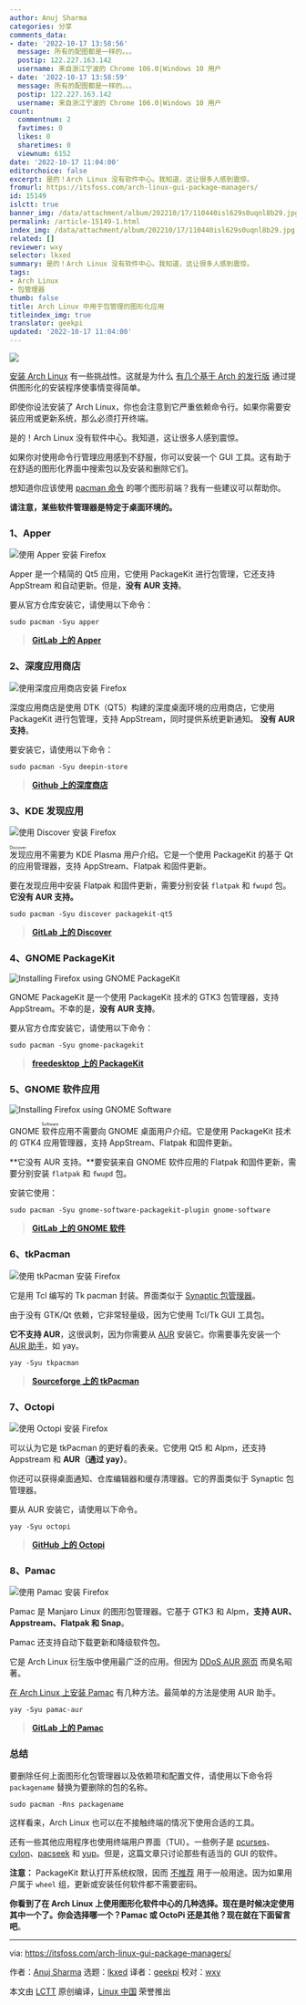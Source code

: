 ```yaml
---
author: Anuj Sharma
categories: 分享
comments_data:
- date: '2022-10-17 13:58:56'
  message: 所有的配图都是一样的。。。
  postip: 122.227.163.142
  username: 来自浙江宁波的 Chrome 106.0|Windows 10 用户
- date: '2022-10-17 13:58:59'
  message: 所有的配图都是一样的。。。
  postip: 122.227.163.142
  username: 来自浙江宁波的 Chrome 106.0|Windows 10 用户
count:
  commentnum: 2
  favtimes: 0
  likes: 0
  sharetimes: 0
  viewnum: 6152
date: '2022-10-17 11:04:00'
editorchoice: false
excerpt: 是的！Arch Linux 没有软件中心。我知道，这让很多人感到震惊。
fromurl: https://itsfoss.com/arch-linux-gui-package-managers/
id: 15149
islctt: true
banner_img: /data/attachment/album/202210/17/110440isl629s0uqnl8b29.jpg
permalink: /article-15149-1.html
index_img: /data/attachment/album/202210/17/110440isl629s0uqnl8b29.jpg.thumb.jpg
related: []
reviewer: wxy
selector: lkxed
summary: 是的！Arch Linux 没有软件中心。我知道，这让很多人感到震惊。
tags:
- Arch Linux
- 包管理器
thumb: false
title: Arch Linux 中用于包管理的图形化应用
titleindex_img: true
translator: geekpi
updated: '2022-10-17 11:04:00'
---
```


![](/data/attachment/album/202210/17/110440isl629s0uqnl8b29.jpg)


[安装 Arch Linux](https://itsfoss.com/install-arch-linux/) 有一些挑战性。这就是为什么 [有几个基于 Arch 的发行版](https://itsfoss.com/arch-based-linux-distros/) 通过提供图形化的安装程序使事情变得简单。


即使你设法安装了 Arch Linux，你也会注意到它严重依赖命令行。如果你需要安装应用或更新系统，那么必须打开终端。


是的！Arch Linux 没有软件中心。我知道，这让很多人感到震惊。


如果你对使用命令行管理应用感到不舒服，你可以安装一个 GUI 工具。这有助于在舒适的图形化界面中搜索包以及安装和删除它们。


想知道你应该使用 [pacman 命令](https://itsfoss.com/pacman-command/) 的哪个图形前端？我有一些建议可以帮助你。


**请注意，某些软件管理器是特定于桌面环境的。**


### 1、Apper


![使用 Apper 安装 Firefox](/data/attachment/album/202210/17/151733k7v9x728nrzl7778.png)


Apper 是一个精简的 Qt5 应用，它使用 PackageKit 进行包管理，它还支持 AppStream 和自动更新。但是，**没有 AUR 支持**。


要从官方仓库安装它，请使用以下命令：



```
sudo pacman -Syu apper

```


> 
> **[GitLab 上的 Apper](https://invent.kde.org/system/apper)**
> 
> 
> 


### 2、深度应用商店


![使用深度应用商店安装 Firefox](/data/attachment/album/202210/17/151734ch6si9l16s186rs6.png)


深度应用商店是使用 DTK（QT5）构建的深度桌面环境的应用商店，它使用 PackageKit 进行包管理，支持 AppStream，同时提供系统更新通知。 **没有 AUR 支持**。


要安装它，请使用以下命令：



```
sudo pacman -Syu deepin-store

```


> 
> **[Github 上的深度商店](https://github.com/dekzi/dde-store)**
> 
> 
> 


### 3、KDE 发现应用


![使用 Discover 安装 Firefox](/data/attachment/album/202210/17/151734ongu6frkk9gbugfh.png)


<ruby> 发现 <rt>  Discover </rt></ruby> 应用不需要为 KDE Plasma 用户介绍。它是一个使用 PackageKit 的基于 Qt 的应用管理器，支持 AppStream、Flatpak 和固件更新。


要在发现应用中安装 Flatpak 和固件更新，需要分别安装 `flatpak` 和 `fwupd` 包。**它没有 AUR 支持。**



```
sudo pacman -Syu discover packagekit-qt5

```


> 
> **[GitLab 上的 Discover](https://invent.kde.org/plasma/discover)**
> 
> 
> 


### 4、GNOME PackageKit


![Installing Firefox using GNOME PackageKit](/data/attachment/album/202210/17/151735oxw8b8qgg89958x9.png)


GNOME PackageKit 是一个使用 PackageKit 技术的 GTK3 包管理器，支持 AppStream。不幸的是，**没有 AUR 支持**。


要从官方仓库安装它，请使用以下命令：



```
sudo pacman -Syu gnome-packagekit

```


> 
> **[freedesktop 上的 PackageKit](https://freedesktop.org/software/PackageKit/index.html)**
> 
> 
> 


### 5、GNOME 软件应用


![Installing Firefox using GNOME Software](/data/attachment/album/202210/17/151736b3uczuoulo10pp34.png)


GNOME <ruby> 软件 <rt>  Software </rt></ruby> 应用不需要向 GNOME 桌面用户介绍。它是使用 PackageKit 技术的 GTK4 应用管理器，支持 AppStream、Flatpak 和固件更新。


**它没有 AUR 支持。**要安装来自 GNOME 软件应用的 Flatpak 和固件更新，需要分别安装 `flatpak` 和 `fwupd` 包。


安装它使用：



```
sudo pacman -Syu gnome-software-packagekit-plugin gnome-software

```


> 
> **[GitLab 上的 GNOME 软件](https://gitlab.gnome.org/GNOME/gnome-software)**
> 
> 
> 


### 6、tkPacman


![使用 tkPacman 安装 Firefox](/data/attachment/album/202210/17/151736zkb7dtblzhst9hpw.png)


它是用 Tcl 编写的 Tk pacman 封装。界面类似于 [Synaptic 包管理器](https://itsfoss.com/synaptic-package-manager/)。


由于没有 GTK/Qt 依赖，它非常轻量级，因为它使用 Tcl/Tk GUI 工具包。


**它不支持 AUR**，这很讽刺，因为你需要从 [AUR](https://itsfoss.com/aur-arch-linux/) 安装它。你需要事先安装一个 [AUR 助手](https://itsfoss.com/best-aur-helpers/)，如 yay。



```
yay -Syu tkpacman

```


> 
> **[Sourceforge 上的 tkPacman](https://sourceforge.net/projects/tkpacman)**
> 
> 
> 


### 7、Octopi


![使用 Octopi 安装 Firefox](/data/attachment/album/202210/17/151736fs8pbubff96wrb9w.png)


可以认为它是 tkPacman 的更好看的表亲。它使用 Qt5 和 Alpm，还支持 Appstream 和 **AUR（通过 yay）**。


你还可以获得桌面通知、仓库编辑器和缓存清理器。它的界面类似于 Synaptic 包管理器。


要从 AUR 安装它，请使用以下命令。



```
yay -Syu octopi

```


> 
> **[GitHub 上的 Octopi](https://github.com/aarnt/octopi)**
> 
> 
> 


### 8、Pamac


![使用 Pamac 安装 Firefox](/data/attachment/album/202210/17/151737nl1rl5v51u55wbld.png)


Pamac 是 Manjaro Linux 的图形包管理器。它基于 GTK3 和 Alpm，**支持 AUR、Appstream、Flatpak 和 Snap**。


Pamac 还支持自动下载更新和降级软件包。


它是 Arch Linux 衍生版中使用最广泛的应用。但因为 [DDoS AUR 网页](https://gitlab.manjaro.org/applications/pamac/-/issues/1017) 而臭名昭著。


[在 Arch Linux 上安装 Pamac](https://itsfoss.com/install-pamac-arch-linux/) 有几种方法。最简单的方法是使用 AUR 助手。



```
yay -Syu pamac-aur

```


> 
> **[GitLab 上的 Pamac](https://gitlab.manjaro.org/applications/pamac)**
> 
> 
> 


### 总结


要删除任何上面图形化包管理器以及依赖项和配置文件，请使用以下命令将 `packagename` 替换为要删除的包的名称。



```
sudo pacman -Rns packagename

```

这样看来，Arch Linux 也可以在不接触终端的情况下使用合适的工具。


还有一些其他应用程序也使用终端用户界面（TUI）。一些例子是 [pcurses](https://github.com/schuay/pcurses)、[cylon](https://github.com/gavinlyonsrepo/cylon)、[pacseek](https://github.com/moson-mo/pacseek) 和 [yup](https://github.com/ericm/yup)。但是，这篇文章只讨论那些有适当的 GUI 的软件。


**注意：** PackageKit 默认打开系统权限，因而 [不推荐](https://bugs.archlinux.org/task/50459) 用于一般用途。因为如果用户属于 `wheel` 组，更新或安装任何软件都不需要密码。


**你看到了在 Arch Linux 上使用图形化软件中心的几种选择。现在是时候决定使用其中一个了。你会选择哪一个？Pamac 或 OctoPi 还是其他？现在就在下面留言吧**。




---


via: <https://itsfoss.com/arch-linux-gui-package-managers/>


作者：[Anuj Sharma](https://itsfoss.com/author/anuj/) 选题：[lkxed](https://github.com/lkxed) 译者：[geekpi](https://github.com/geekpi) 校对：[wxy](https://github.com/wxy)


本文由 [LCTT](https://github.com/LCTT/TranslateProject) 原创编译，[Linux 中国](https://linux.cn/) 荣誉推出